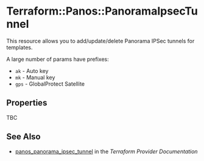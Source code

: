 # Terraform::Panos::PanoramaIpsecTunnel

This resource allows you to add/update/delete Panorama IPSec tunnels
for templates.

A large number of params have prefixes:

* `ak` - Auto key
* `mk` - Manual key
* `gps` - GlobalProtect Satellite

## Properties

TBC

## See Also

* [panos_panorama_ipsec_tunnel](https://www.terraform.io/docs/providers/panos/r/panorama_ipsec_tunnel.html) in the _Terraform Provider Documentation_